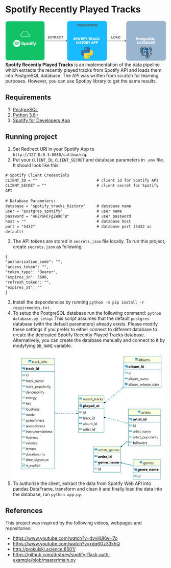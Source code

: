 # Spotify Recently Played Tracks
!['ETL'](./images/ETL_diagram.png)
**Spotify Recently Played Tracks** is an implementation of the data pipeline which extracts the recently played tracks from Spotify API and loads them into PostgreSQL database. 
The API was written from scratch for learning purposes. However, you can use Spotipy library to get the same results.

## Requirements
1. [PostgreSQL](https://www.postgresql.org/)
2. [Python 3.8+](https://www.python.org/) 
3. [Spotify for Developers App](https://developer.spotify.com/dashboard/)

## Running project
1. Set Redirect URI in your Spotify App to `http://127.0.0.1:8080/callback/q`.
2. Put your `CLIENT_ID`, `CLIENT_SECRET` and database parameters in `.env` file. It should look like this:
```
# Spotify Client Credentials
CLIENT_ID = ""                          # client id for Spotify API
CLIENT_SECRET = ""                      # client secret for Spotify API

# Database Parameters:
database = "spotify_tracks_history"     # database name
user = "postgres_spotify"               # user name
password = "oHZPuHCFgZW96^B"            # user password
host = ""                               # database host
port = "5432"                           # database port (5432 as default)
```
3. The API tokens are stored in `secrets.json` file locally. To run this project, create `secrets.json` as following:
```
{
"authorization_code": "",
"access_token": "",
"token_type": "Bearer",
"expires_in": 3600,
"refresh_token": "",
"expires_at": ""
}
```
3. Install the dependencies by running `python -m pip install -r requirements.txt`.
4. To setup the PostgreSQL database run the following command: `python database.py setup`. This script assumes that the default `postgres` database (with the default parameters) already exists. Please modify these settings if you prefer to either connect to different database to create the dedicated Spotify Recently Played Tracks database.
Alternatively, you can create the database manually and connect to it by modyfying `DB_NAME` variable. 
!['ER_diagram'](./images/ER_diagram.jpg)
5. To authorize the client, extract the data from Spotify Web API into pandas DataFrame, transform and clean it and finally load the data into the database, run `python app.py`.

## References
This project was inspired by the following videos, webpages and repositories:
- https://www.youtube.com/watch?v=dvviIUKwH7o
- https://www.youtube.com/watch?v=xdq6Gz33khQ
- http://prokulski.science:8501/
- https://github.com/drshrey/spotify-flask-auth-example/blob/master/main.py
